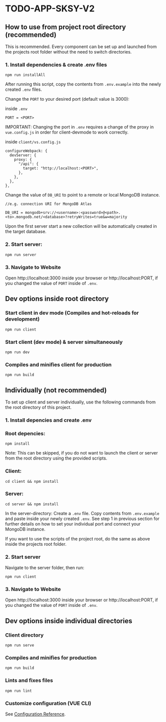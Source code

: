 # TODO-APP-SKSY-V2

## How to use from project root directory (recommended)

This is recommended. Every component can be set up and launched from the projects root folder without the need to switch directories.

### 1. Install dependencies & create .env files

```
npm run installAll
```

After running this script, copy the contents from `.env.example` into the newly created `.env` files. 

Change the `PORT` to your desired port (default value is 3000):

inside `.env`

```
PORT = <PORT>
```
IMPORTANT: Changing the port in `.env` requires a change of the proxy in `vue.config.js` in order for client-devmode to work correctly.

inside `client/vs.config.js`

```
configureWebpack: {
  devServer: {
    proxy: {
      "/api": {
        target: "http://localhost:<PORT>",
      },
    },
  },
},
```

Change the value of `DB_URI` to point to a remote or local MongoDB instance.

```
//e.g. connection URI for MongoDB Atlas

DB_URI = mongodb+srv://<username>:<password>@<path>.<to>.mongodb.net/<database>?retryWrites=true&w=majority
```

Upon the first server start a new collection will be automatically created in the target database.


### 2. Start server:
```
npm run server
```

### 3. Navigate to Website

Open http://localhost:3000 inside your browser or http://localhost:PORT, if you changed the value of `PORT` inside of `.env`.

## Dev options inside root directory

### Start client in dev mode (Compiles and hot-reloads for development)
```
npm run client
```

### Start client (dev mode) & server simultaneously
```
npm run dev
```
### Compiles and minifies client for production
```
npm run build
```

## Individually (not recommended)

To set up client and server individually, use the following commands from the root directory of this project.

### 1. Install depencies and create .env

### Root depencies:
```
npm install
```
Note: This can be skipped, if you do not want to launch the client or server from the root directory using the provided scripts.
### Client:
```
cd client && npm install
```
### Server:
```
cd server && npm install
```

In the server-directory: Create a `.env` file. Copy contents from `.env.example` and paste inside your newly created `.env`. See step 1 in previous section for further details on how to set your individual port and connect your MongoDB instance.

If you want to use the scripts of the project root, do the same as above inside the projects root folder.

### 2. Start server

Navigate to the server folder, then run:
```
npm run client
```

### 3. Navigate to Website

Open http://localhost:3000 inside your browser or http://localhost:PORT, if you changed the value of `PORT` inside of `.env`.


## Dev options inside individual directories

### Client directory
```
npm run serve
```

### Compiles and minifies for production
```
npm run build
```

### Lints and fixes files
```
npm run lint
```

### Customize configuration (VUE CLI)
See [Configuration Reference](https://cli.vuejs.org/config/).
